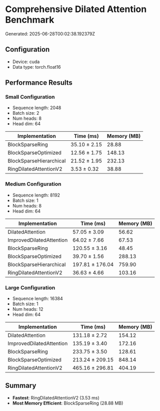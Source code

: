 # Comprehensive Dilated Attention Benchmark

Generated: 2025-06-28T00:02:38.192379Z

## Configuration
- Device: cuda
- Data type: torch.float16

## Performance Results

### Small Configuration
- Sequence length: 2048
- Batch size: 2
- Num heads: 8
- Head dim: 64

| Implementation | Time (ms) | Memory (MB) |
|----------------|-----------|-------------|
| BlockSparseRing | 35.10 ± 2.15 | 28.88 |
| BlockSparseOptimized | 12.56 ± 1.75 | 148.13 |
| BlockSparseHierarchical | 21.52 ± 1.95 | 232.13 |
| RingDilatedAttentionV2 | 3.53 ± 0.32 | 38.88 |

### Medium Configuration
- Sequence length: 8192
- Batch size: 1
- Num heads: 8
- Head dim: 64

| Implementation | Time (ms) | Memory (MB) |
|----------------|-----------|-------------|
| DilatedAttention | 57.05 ± 3.09 | 56.62 |
| ImprovedDilatedAttention | 64.02 ± 7.66 | 67.53 |
| BlockSparseRing | 120.55 ± 3.16 | 48.45 |
| BlockSparseOptimized | 39.70 ± 1.56 | 288.13 |
| BlockSparseHierarchical | 197.81 ± 176.04 | 759.90 |
| RingDilatedAttentionV2 | 36.63 ± 4.66 | 103.16 |

### Large Configuration
- Sequence length: 16384
- Batch size: 1
- Num heads: 12
- Head dim: 64

| Implementation | Time (ms) | Memory (MB) |
|----------------|-----------|-------------|
| DilatedAttention | 131.18 ± 2.72 | 154.12 |
| ImprovedDilatedAttention | 135.19 ± 3.40 | 172.16 |
| BlockSparseRing | 233.75 ± 3.50 | 128.61 |
| BlockSparseOptimized | 213.24 ± 209.15 | 848.14 |
| RingDilatedAttentionV2 | 465.16 ± 296.81 | 404.19 |

## Summary

- **Fastest**: RingDilatedAttentionV2 (3.53 ms)
- **Most Memory Efficient**: BlockSparseRing (28.88 MB)
